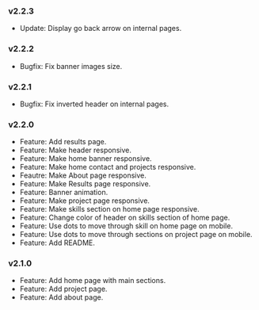 ### v2.2.3

-   Update: Display go back arrow on internal pages.

### v2.2.2

-   Bugfix: Fix banner images size.

### v2.2.1

-   Bugfix: Fix inverted header on internal pages.

### v2.2.0

-   Feature: Add results page.
-   Feature: Make header responsive.
-   Feature: Make home banner responsive.
-   Feature: Make home contact and projects responsive.
-   Feautre: Make About page responsive.
-   Feature: Make Results page responsive.
-   Feature: Banner animation.
-   Feature: Make project page responsive.
-   Feature: Make skills section on home page responsive.
-   Feature: Change color of header on skills section of home page.
-   Feature: Use dots to move through skill on home page on mobile.
-   Feature: Use dots to move through sections on project page on mobile.
-   Feature: Add README.

### v2.1.0

-   Feature: Add home page with main sections.
-   Feature: Add project page.
-   Feature: Add about page.
